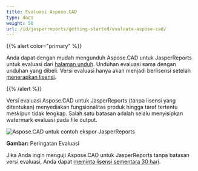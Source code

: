 ```yaml
---
title: Evaluasi Aspose.CAD
type: docs
weight: 50
url: /id/jasperreports/getting-started/evaluate-aspose-cad/
---
```


{{% alert color="primary" %}}

Anda dapat dengan mudah mengunduh Aspose.CAD untuk JasperReports untuk evaluasi dari [halaman unduh](https://downloads.aspose.com/cad/jasperreports). Unduhan evaluasi sama dengan unduhan yang dibeli. Versi evaluasi hanya akan menjadi berlisensi setelah [menerapkan lisensi](/cad/jasperreports/licensing/).

{{% /alert %}}

Versi evaluasi Aspose.CAD untuk JasperReports (tanpa lisensi yang ditentukan) menyediakan fungsionalitas produk hingga taraf tertentu meskipun tidak lengkap. Salah satu batasan adalah selalu menyisipkan watermark evaluasi pada file output.

![Aspose.CAD untuk contoh ekspor JasperReports](/_assets/jasper/AreaChartReport.jpg)

**Gambar:** Peringatan Evaluasi

Jika Anda ingin menguji Aspose.CAD untuk JasperReports tanpa batasan versi evaluasi, Anda dapat [meminta lisensi sementara 30 hari](https://purchase.aspose.com/temporary-license).
